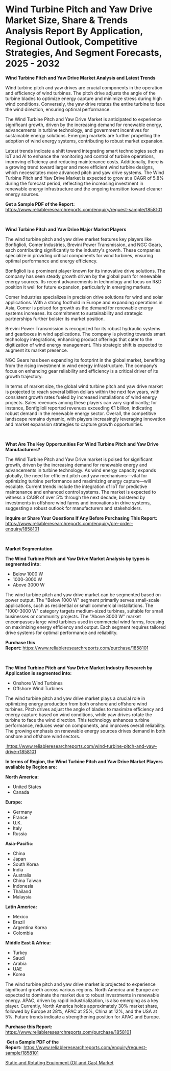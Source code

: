 <p><h1>Wind Turbine Pitch and Yaw Drive Market Size, Share & Trends Analysis Report By Application, Regional Outlook, Competitive Strategies, And Segment Forecasts, 2025 - 2032</h1></p><p><strong>Wind Turbine Pitch and Yaw Drive Market Analysis and Latest Trends</strong></p>
<p><p>Wind turbine pitch and yaw drives are crucial components in the operation and efficiency of wind turbines. The pitch drive adjusts the angle of the turbine blades to optimize energy capture and minimize stress during high wind conditions. Conversely, the yaw drive rotates the entire turbine to face the wind direction, ensuring optimal performance. </p><p>The Wind Turbine Pitch and Yaw Drive Market is anticipated to experience significant growth, driven by the increasing demand for renewable energy, advancements in turbine technology, and government incentives for sustainable energy solutions. Emerging markets are further propelling the adoption of wind energy systems, contributing to robust market expansion. </p><p>Latest trends indicate a shift toward integrating smart technologies such as IoT and AI to enhance the monitoring and control of turbine operations, improving efficiency and reducing maintenance costs. Additionally, there is a growing trend toward larger and more efficient wind turbine designs, which necessitates more advanced pitch and yaw drive systems. The Wind Turbine Pitch and Yaw Drive Market is expected to grow at a CAGR of 5.8% during the forecast period, reflecting the increasing investment in renewable energy infrastructure and the ongoing transition toward cleaner energy sources.</p></p>
<p><strong>Get a Sample PDF of the Report:&nbsp;</strong> <a href="https://www.reliableresearchreports.com/enquiry/request-sample/1858101?utm_campaign=3250&utm_medium=2&utm_source=Github&utm_content=ia&utm_term=12042025&utm_id=wind-turbine-pitch-and-yaw-drive">https://www.reliableresearchreports.com/enquiry/request-sample/1858101</a></p>
<p>&nbsp;</p>
<p><strong>Wind Turbine Pitch and Yaw Drive Major Market Players</strong></p>
<p><p>The wind turbine pitch and yaw drive market features key players like Bonfiglioli, Comer Industries, Brevini Power Transmission, and NGC Gears, each contributing significantly to the industry's growth. These companies specialize in providing critical components for wind turbines, ensuring optimal performance and energy efficiency.</p><p>Bonfiglioli is a prominent player known for its innovative drive solutions. The company has seen steady growth driven by the global push for renewable energy sources. Its recent advancements in technology and focus on R&D position it well for future expansion, particularly in emerging markets.</p><p>Comer Industries specializes in precision drive solutions for wind and solar applications. With a strong foothold in Europe and expanding operations in Asia, Comer is poised for growth as the demand for renewable energy systems increases. Its commitment to sustainability and strategic partnerships further bolster its market position.</p><p>Brevini Power Transmission is recognized for its robust hydraulic systems and gearboxes in wind applications. The company is pivoting towards smart technology integrations, enhancing product offerings that cater to the digitization of wind energy management. This strategic shift is expected to augment its market presence.</p><p>NGC Gears has been expanding its footprint in the global market, benefiting from the rising investment in wind energy infrastructure. The company’s focus on enhancing gear reliability and efficiency is a critical driver of its growth trajectory.</p><p>In terms of market size, the global wind turbine pitch and yaw drive market is projected to reach several billion dollars within the next few years, with consistent growth rates fueled by increased installations of wind energy projects. Sales revenues among these players can vary significantly; for instance, Bonfiglioli reported revenues exceeding €1 billion, indicating robust demand in the renewable energy sector. Overall, the competitive landscape remains dynamic, with players increasingly leveraging innovation and market expansion strategies to capture growth opportunities.</p></p>
<p>&nbsp;</p>
<p><strong>What Are The Key Opportunities For Wind Turbine Pitch and Yaw Drive Manufacturers?</strong></p>
<p><p>The Wind Turbine Pitch and Yaw Drive market is poised for significant growth, driven by the increasing demand for renewable energy and advancements in turbine technology. As wind energy capacity expands globally, the need for efficient pitch and yaw mechanisms—vital for optimizing turbine performance and maximizing energy capture—will escalate. Current trends include the integration of IoT for predictive maintenance and enhanced control systems. The market is expected to witness a CAGR of over 5% through the next decade, bolstered by investments in offshore wind farms and innovations in drive systems, suggesting a robust outlook for manufacturers and stakeholders.</p></p>
<p><strong>Inquire or Share Your Questions If Any Before Purchasing This Report:</strong> <a href="https://www.reliableresearchreports.com/enquiry/pre-order-enquiry/1858101?utm_campaign=3250&utm_medium=2&utm_source=Github&utm_content=ia&utm_term=12042025&utm_id=wind-turbine-pitch-and-yaw-drive">https://www.reliableresearchreports.com/enquiry/pre-order-enquiry/1858101</a></p>
<p>&nbsp;</p>
<p><strong>Market Segmentation</strong></p>
<p><strong>The Wind Turbine Pitch and Yaw Drive Market Analysis by types is segmented into:</strong></p>
<p><ul><li>Below 1000 W</li><li>1000-3000 W</li><li>Above 3000 W</li></ul></p>
<p><p>The wind turbine pitch and yaw drive market can be segmented based on power output. The "Below 1000 W" segment primarily serves small-scale applications, such as residential or small commercial installations. The "1000-3000 W" category targets medium-sized turbines, suitable for small businesses or community projects. The "Above 3000 W" market encompasses large wind turbines used in commercial wind farms, focusing on maximizing energy efficiency and output. Each segment requires tailored drive systems for optimal performance and reliability.</p></p>
<p><strong>Purchase this Report:&nbsp;</strong><a href="https://www.reliableresearchreports.com/purchase/1858101?utm_campaign=3250&utm_medium=2&utm_source=Github&utm_content=ia&utm_term=12042025&utm_id=wind-turbine-pitch-and-yaw-drive">https://www.reliableresearchreports.com/purchase/1858101</a></p>
<p>&nbsp;</p>
<p><strong>The Wind Turbine Pitch and Yaw Drive Market Industry Research by Application is segmented into:</strong></p>
<p><ul><li>Onshore Wind Turbines</li><li>Offshore Wind Turbines</li></ul></p>
<p><p>The wind turbine pitch and yaw drive market plays a crucial role in optimizing energy production from both onshore and offshore wind turbines. Pitch drives adjust the angle of blades to maximize efficiency and energy capture based on wind conditions, while yaw drives rotate the turbine to face the wind direction. This technology enhances turbine performance, reduces wear on components, and improves overall reliability. The growing emphasis on renewable energy sources drives demand in both onshore and offshore wind sectors.</p></p>
<p><a href="https://www.reliableresearchreports.com/wind-turbine-pitch-and-yaw-drive-r1858101?utm_campaign=3250&utm_medium=2&utm_source=Github&utm_content=ia&utm_term=12042025&utm_id=wind-turbine-pitch-and-yaw-drive">&nbsp;https://www.reliableresearchreports.com/wind-turbine-pitch-and-yaw-drive-r1858101</a></p>
<p><strong>In terms of Region, the Wind Turbine Pitch and Yaw Drive Market Players available by Region are:</strong></p>
<p>
    <p> <strong> North America: </strong>
        <ul>
            <li>United States</li>
            <li>Canada</li>
        </ul>
        </p> 
    <p> <strong> Europe: </strong>
        <ul>
            <li>Germany</li>
            <li>France</li>
            <li>U.K.</li>
            <li>Italy</li>
            <li>Russia</li>
        </ul>
        </p> 
    <p> <strong> Asia-Pacific: </strong>
        <ul>
            <li>China</li>
            <li>Japan</li>
            <li>South Korea</li>
            <li>India</li>
            <li>Australia</li>
            <li>China Taiwan</li>
            <li>Indonesia</li>
            <li>Thailand</li>
            <li>Malaysia</li>
        </ul>
        </p> 
    <p> <strong> Latin America: </strong>
        <ul>
            <li>Mexico</li>
            <li>Brazil</li>
            <li>Argentina Korea</li>
            <li>Colombia</li>
        </ul>
        </p> 
    <p> <strong> Middle East & Africa: </strong>
        <ul>
            <li>Turkey</li>
            <li>Saudi</li>
            <li>Arabia</li>
            <li>UAE</li>
            <li>Korea</li>
        </ul>
    </p>
    </p>
<p><p>The wind turbine pitch and yaw drive market is projected to experience significant growth across various regions. North America and Europe are expected to dominate the market due to robust investments in renewable energy. APAC, driven by rapid industrialization, is also emerging as a key player. Currently, North America holds approximately 30% market share, followed by Europe at 28%, APAC at 25%, China at 12%, and the USA at 5%. Future trends indicate a strengthening position for APAC and Europe.</p></p>
<p><strong>Purchase this Report: </strong><a href="https://www.reliableresearchreports.com/purchase/1858101?utm_campaign=3250&utm_medium=2&utm_source=Github&utm_content=ia&utm_term=12042025&utm_id=wind-turbine-pitch-and-yaw-drive">https://www.reliableresearchreports.com/purchase/1858101</a></p>
<p>&nbsp;<strong>Get a Sample PDF of the Report:&nbsp;&nbsp;</strong><a href="https://www.reliableresearchreports.com/enquiry/request-sample/1858101?utm_campaign=3250&utm_medium=2&utm_source=Github&utm_content=ia&utm_term=12042025&utm_id=wind-turbine-pitch-and-yaw-drive">https://www.reliableresearchreports.com/enquiry/request-sample/1858101</a></p>
<p><strong></strong></p>
<p><p><a href="https://github.com/alejnaouare/Market-Research-Report-List-1/blob/main/static-and-rotating-equipment-oil-and-gas-market.md?utm_campaign=3250&utm_medium=2&utm_source=Github&utm_content=ia&utm_term=12042025&utm_id=wind-turbine-pitch-and-yaw-drive">Static and Rotating Equipment (Oil and Gas) Market</a></p></p>